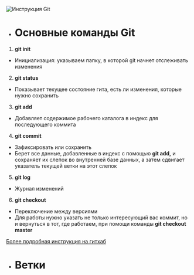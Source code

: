 ![Инструкция Git](https://fuzeservers.ru/wp-content/uploads/1/7/c/17c86d4f862234bbc3a2f0a432a9f850.jpeg)

- # Основные команды Git 

1. **git init**
 - Инициализация: указываем папку, в которой git начнет отслеживать изменения

2. **git status** 
- Показывает текущее состояние гита, есть ли изменения, которые нужно сохранить

3. **git add**
- Добавляет содержимое рабочего каталога в индекс для последующего коммита

4. **git commit**
- Зафиксировать или сохранить 
- Берет все данные, добавленные в индекс с помощью **git add,** и сохраняет их слепок во внутренней базе данных, а затем сдвигает указатель текущей ветки на этот слепок

5. **git log**
- Журнал изменений

6. **git checkout**
- Переключение между версиями
- Для работы нужно указать не только интересующий вас коммит, но и вернуться в тот, где работаем, при помощи команды **git checkout master**

[Более подробная инструкция на гитхаб](https://gist.github.com/Jekins/2bf2d0638163f1294637)

- # Ветки 

